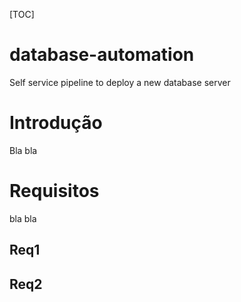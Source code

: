 [TOC]

# database-automation
Self service pipeline to deploy a new database server

# Introdução

Bla bla


# Requisitos
bla bla
## Req1
## Req2
